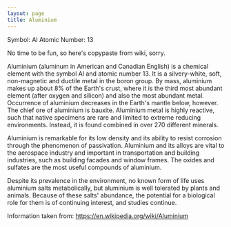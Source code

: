 ```yaml
---
layout: page
title: Aluminium
---
```


Symbol: Al
Atomic Number: 13

No time to be fun, so here's copypaste from wiki, sorry.

Aluminium (aluminum in American and Canadian English) is a chemical element with the symbol Al and atomic number 13. It is a silvery-white, soft, non-magnetic and ductile metal in the boron group. By mass, aluminium makes up about 8% of the Earth's crust, where it is the third most abundant element (after oxygen and silicon) and also the most abundant metal. Occurrence of aluminium decreases in the Earth's mantle below, however. The chief ore of aluminium is bauxite. Aluminium metal is highly reactive, such that native specimens are rare and limited to extreme reducing environments. Instead, it is found combined in over 270 different minerals.

Aluminium is remarkable for its low density and its ability to resist corrosion through the phenomenon of passivation. Aluminium and its alloys are vital to the aerospace industry and important in transportation and building industries, such as building facades and window frames. The oxides and sulfates are the most useful compounds of aluminium.

Despite its prevalence in the environment, no known form of life uses aluminium salts metabolically, but aluminium is well tolerated by plants and animals. Because of these salts' abundance, the potential for a biological role for them is of continuing interest, and studies continue.

Information taken from: https://en.wikipedia.org/wiki/Aluminium
